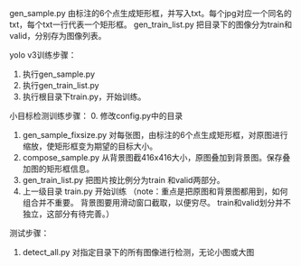 gen_sample.py  由标注的6个点生成矩形框，并写入txt。每个jpg对应一个同名的txt，每个txt一行代表一个矩形框。
gen_train_list.py  把目录下的图像分为train和valid，分别存为图像列表。


yolo v3训练步骤：
1. 执行gen_sample.py
2. 执行gen_train_list.py
3. 执行根目录下train.py，开始训练。

小目标检测训练步骤：
0. 修改config.py中的目录
1. gen_sample_fixsize.py 对每张图，由标注的6个点生成矩形框，对原图进行缩放，使矩形框变为期望的目标大小。
2. compose_sample.py 从背景图截416x416大小，原图叠加到背景图。保存叠加图的矩形框信息。
3. gen_train_list.py 把图片按比例分为train 和valid两部分。
4. 上一级目录 train.py 开始训练
（note：重点是把原图和背景图都用到，如何组合并不重要。
背景图要用滑动窗口截取，以便穷尽。
train和valid划分并不独立，这部分有待完善。）

测试步骤：
1. detect_all.py 对指定目录下的所有图像进行检测，无论小图或大图


